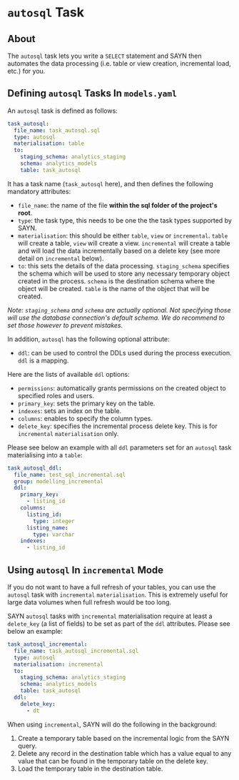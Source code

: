 # `autosql` Task

## About

The `autosql` task lets you write a `SELECT` statement and SAYN then automates the data processing (i.e. table or view creation, incremental load, etc.) for you.

## Defining `autosql` Tasks In `models.yaml`

An `autosql` task is defined as follows:

```yaml
task_autosql:
  file_name: task_autosql.sql
  type: autosql
  materialisation: table
  to:
    staging_schema: analytics_staging
    schema: analytics_models
    table: task_autosql
```

It has a task name (`task_autosql` here), and then defines the following mandatory attributes:

- `file_name`: the name of the file **within the sql folder of the project's root**.
- `type`: the task type, this needs to be one the the task types supported by SAYN.
- `materialisation`: this should be either `table`, `view` or `incremental`. `table` will create a table, `view` will create a view. `incremental` will create a table and will load the data incrementally based on a delete key (see more detail on `incremental` below).
- `to`: this sets the details of the data processing. `staging_schema` specifies the schema which will be used to store any necessary temporary object created in the process. `schema` is the destination schema where the object will be created. `table` is the name of the object that will be created.

*Note: `staging_schema` and `schema` are actually optional. Not specifying those will use the database connection's default schema. We do recommend to set those however to prevent mistakes.*

In addition, `autosql` has the following optional attribute:

- `ddl`: can be used to control the DDLs used during the process execution. `ddl` is a mapping.

Here are the lists of available `ddl` options:

- `permissions`: automatically grants permissions on the created object to specified roles and users.
- `primary_key`: sets the primary key on the table.
- `indexes`: sets an index on the table.
- `columns`: enables to specify the column types.
- `delete_key`: specifies the incremental process delete key. This is for `incremental` `materialisation` only.

Please see below an example with all `ddl` parameters set for an `autosql` task materialising into a `table`:

```yaml
task_autosql_ddl:
  file_name: test_sql_incremental.sql
  group: modelling_incremental
  ddl:
    primary_key:
      - listing_id
    columns:
      listing_id:
        type: integer
      listing_name:
        type: varchar
    indexes:
      - listing_id
```

## Using `autosql` In `incremental` Mode

If you do not want to have a full refresh of your tables, you can use the `autosql` task with `incremental` `materialisation`. This is extremely useful for large data volumes when full refresh would be too long.

SAYN `autosql` tasks with `incremental` materialisation require at least a `delete_key` (a list of fields) to be set as part of the `ddl` attributes. Please see below an example:

```yaml
task_autosql_incremental:
  file_name: task_autosql_incremental.sql
  type: autosql
  materialisation: incremental
  to:
    staging_schema: analytics_staging
    schema: analytics_models
    table: task_autosql
  ddl:
    delete_key:
      - dt
```

When using `incremental`, SAYN will do the following in the background:

1. Create a temporary table based on the incremental logic from  the SAYN query.
2. Delete any record in the destination table which has a value equal to any value that can be found in the temporary table on the delete key.
3. Load the temporary table in the destination table.
